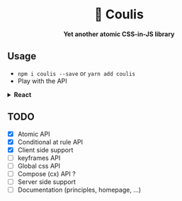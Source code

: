 <div align="center">
    <h1>🍩 Coulis</h1>
    <strong>Yet another atomic CSS-in-JS library</strong>
</div>
<p></p>

## Usage

-   `npm i coulis --save` or `yarn add coulis`
-   Play with the API

<details>
<summary><b>React</b></summary>
<p>

```typescript
import React from "react";
import ReactDOM from "react-dom";
import { css } from "coulis";

const cssSmallScreen = createCss("@media (max-width: 400px)");

const App = () => {
	return (
		<div
			className={css({
				display: "flex",
				width: "100%",
				height: "100%",
				alignItems: "center",
				justifyContent: "center",
			})}
		>
			<p
				className={[
					css({
						color: {
							default: "black",
							":hover": "lightcoral",
						},
						fontSize: 26,
						textAlign: "center",
					}),
					cssSmallScreen({ fontSize: 20 }),
				].join(" ")}
			>
				Hello 🤗
			</p>
		</div>
	);
};

ReactDOM.render(<App />, document.getElementById("root"));
```

</p>
</details>

## TODO

-   [x] Atomic API
-   [x] Conditional at rule API
-   [x] Client side support
-   [ ] keyframes API
-   [ ] Global css API
-   [ ] Compose (cx) API ?
-   [ ] Server side support
-   [ ] Documentation (principles, homepage, ...)
